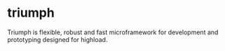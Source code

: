 # triumph
Triumph is flexible, robust and fast microframework for development and prototyping designed for highload.
